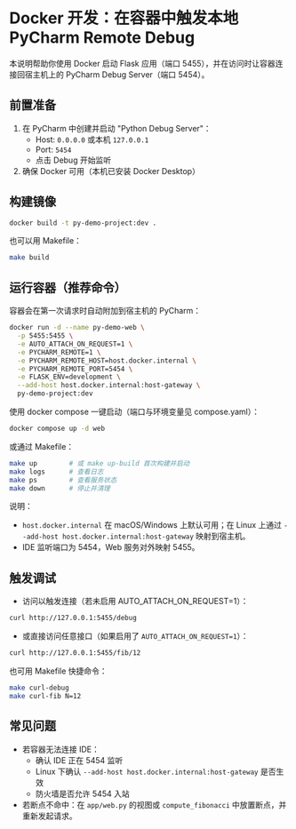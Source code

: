 # Docker 开发：在容器中触发本地 PyCharm Remote Debug

本说明帮助你使用 Docker 启动 Flask 应用（端口 5455），并在访问时让容器连接回宿主机上的 PyCharm Debug Server（端口 5454）。

## 前置准备
1. 在 PyCharm 中创建并启动 "Python Debug Server"：
   - Host: `0.0.0.0` 或本机 `127.0.0.1`
   - Port: `5454`
   - 点击 Debug 开始监听
2. 确保 Docker 可用（本机已安装 Docker Desktop）

## 构建镜像
```bash
docker build -t py-demo-project:dev .
```

也可以用 Makefile：
```bash
make build
```

## 运行容器（推荐命令）
容器会在第一次请求时自动附加到宿主机的 PyCharm：
```bash
docker run -d --name py-demo-web \
  -p 5455:5455 \
  -e AUTO_ATTACH_ON_REQUEST=1 \
  -e PYCHARM_REMOTE=1 \
  -e PYCHARM_REMOTE_HOST=host.docker.internal \
  -e PYCHARM_REMOTE_PORT=5454 \
  -e FLASK_ENV=development \
  --add-host host.docker.internal:host-gateway \
  py-demo-project:dev
```

使用 docker compose 一键启动（端口与环境变量见 compose.yaml）：
```bash
docker compose up -d web
```

或通过 Makefile：
```bash
make up        # 或 make up-build 首次构建并启动
make logs      # 查看日志
make ps        # 查看服务状态
make down      # 停止并清理
```

说明：
- `host.docker.internal` 在 macOS/Windows 上默认可用；在 Linux 上通过 `--add-host host.docker.internal:host-gateway` 映射到宿主机。
- IDE 监听端口为 5454，Web 服务对外映射 5455。

## 触发调试
- 访问以触发连接（若未启用 AUTO_ATTACH_ON_REQUEST=1）：
```bash
curl http://127.0.0.1:5455/debug
```
- 或直接访问任意接口（如果启用了 `AUTO_ATTACH_ON_REQUEST=1`）：
```bash
curl http://127.0.0.1:5455/fib/12
```

也可用 Makefile 快捷命令：
```bash
make curl-debug
make curl-fib N=12
```

## 常见问题
- 若容器无法连接 IDE：
  - 确认 IDE 正在 5454 监听
  - Linux 下确认 `--add-host host.docker.internal:host-gateway` 是否生效
  - 防火墙是否允许 5454 入站
- 若断点不命中：在 `app/web.py` 的视图或 `compute_fibonacci` 中放置断点，并重新发起请求。
